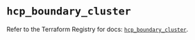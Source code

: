 # `hcp_boundary_cluster`

Refer to the Terraform Registry for docs: [`hcp_boundary_cluster`](https://registry.terraform.io/providers/hashicorp/hcp/0.107.0/docs/resources/boundary_cluster).
